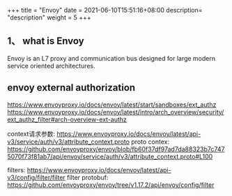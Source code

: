 +++
title = "Envoy"
date =  2021-06-10T15:51:16+08:00
description= "description"
weight = 5
+++

## 1、 what is Envoy

Envoy is an L7 proxy and communication bus designed for large modern service oriented architectures.


## envoy external authorization

https://www.envoyproxy.io/docs/envoy/latest/start/sandboxes/ext_authz
https://www.envoyproxy.io/docs/envoy/latest/intro/arch_overview/security/ext_authz_filter#arch-overview-ext-authz

context请求参数: https://www.envoyproxy.io/docs/envoy/latest/api-v3/service/auth/v3/attribute_context.proto
proto contex: https://github.com/envoyproxy/envoy/blob/fb60f37df97ad7da88323b7c7475070f73f81ab7/api/envoy/service/auth/v3/attribute_context.proto#L100

filters: https://www.envoyproxy.io/docs/envoy/latest/api-v3/config/filter/filter
filter protobuf: https://github.com/envoyproxy/envoy/tree/v1.17.2/api/envoy/config/filter

